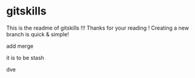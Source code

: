 # gitskills

This is the readme of gitskills !!!
Thanks for your reading ! 
Creating a new branch is quick & simple!

add merge

it is to be stash

dve 

